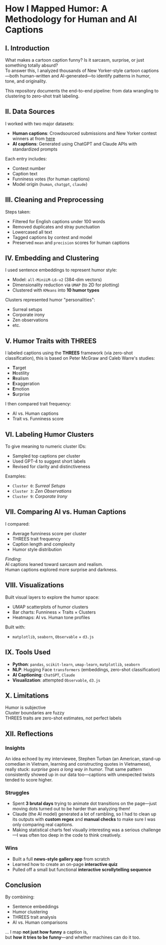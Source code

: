 # How I Mapped Humor: A Methodology for Human and AI Captions

## I. Introduction

What makes a cartoon caption funny? Is it sarcasm, surprise, or just something totally absurd?  
To answer this, I analyzed thousands of New Yorker-style cartoon captions—both human-written and AI-generated—to identify patterns in humor, tone, and originality.

This repository documents the end-to-end pipeline: from data wrangling to clustering to zero-shot trait labeling.


## II. Data Sources

I worked with two major datasets:

- **Human captions**: Crowdsourced submissions and New Yorker contest winners at from [here](https://nextml.github.io/caption-contest-data/) 
- **AI captions**: Generated using ChatGPT and Claude APIs with standardized prompts  

Each entry includes:
- Contest number  
- Caption text  
- Funniness votes (for human captions)  
- Model origin (`human`, `chatgpt`, `claude`)  

## III. Cleaning and Preprocessing

Steps taken:
- Filtered for English captions under 100 words  
- Removed duplicates and stray punctuation  
- Lowercased all text  
- Tagged captions by contest and model  
- Preserved `mean` and `precision` scores for human captions  

## IV. Embedding and Clustering

I used sentence embeddings to represent humor style:
- Model: `all-MiniLM-L6-v2` (384-dim vectors)  
- Dimensionality reduction via `UMAP` (to 2D for plotting)  
- Clustered with `KMeans` into **10 humor types**  

Clusters represented humor "personalities":
- Surreal setups  
- Corporate irony  
- Zen observations  
- etc.

## V. Humor Traits with THREES

I labeled captions using the **THREES** framework (via zero-shot classification), this is based on Peter McGraw and Caleb Warre's studies:

- **T**arget  
- **H**ostility  
- **R**ealism  
- **E**xaggeration  
- **E**motion  
- **S**urprise  

I then compared trait frequency:
- AI vs. Human captions  
- Trait vs. Funniness score  

## VI. Labeling Humor Clusters

To give meaning to numeric cluster IDs:
- Sampled top captions per cluster  
- Used GPT-4 to suggest short labels  
- Revised for clarity and distinctiveness  

Examples:
- `Cluster 0`: _Surreal Setups_  
- `Cluster 3`: _Zen Observations_  
- `Cluster 9`: _Corporate Irony_  

## VII. Comparing AI vs. Human Captions

I compared:
- Average funniness score per cluster  
- THREES trait frequency  
- Caption length and complexity  
- Humor style distribution  

 _Finding_:  
AI captions leaned toward sarcasm and realism.  
Human captions explored more surprise and darkness.

## VIII. Visualizations

Built visual layers to explore the humor space:
- UMAP scatterplots of humor clusters  
- Bar charts: Funniness × Traits × Clusters  
- Heatmaps: AI vs. Human tone profiles  

Built with:
- `matplotlib`, `seaborn`, `Observable` + `d3.js`  

## IX. Tools Used

- **Python**: `pandas`, `scikit-learn`, `umap-learn`, `matplotlib`, `seaborn`  
- **NLP**: Hugging Face `transformers` (embeddings, zero-shot classification)  
- **AI Captioning**: `ChatGPT`, `Claude`  
- **Visualization**: attempted `Observable`, `d3.js`  

## X. Limitations

Humor is subjective  
Cluster boundaries are fuzzy  
THREES traits are zero-shot estimates, not perfect labels  

## XII. Reflections

### Insights
An idea echoed by my interviewee, Stephen Turban (an American, stand-up comedian in Vietnam, learning and constructing quotes in Vietnamese), really stuck: _surprise goes a long way in humor_. That same pattern consistently showed up in our data too—captions with unexpected twists tended to score higher.

### Struggles
- Spent **3 brutal days** trying to animate dot transitions on the page—just moving dots turned out to be harder than analyzing them!
- Claude (the AI model) generated a lot of rambling, so I had to clean up its outputs with **custom regex** and **manual checks** to make sure I was only comparing real captions.
- Making statistical charts feel visually interesting was a serious challenge—I was often too deep in the code to think creatively.

### Wins
- Built a full **news-style gallery app** from scratch  
- Learned how to create an on-page **interactive quiz**  
- Pulled off a small but functional **interactive scrollytelling sequence**

## Conclusion

By combining:
- Sentence embeddings  
- Humor clustering  
- THREES trait analysis  
- AI vs. Human comparisons  

... I map **not just how funny** a caption is,  
but **how it tries to be funny**—and whether machines can do it too.

